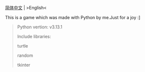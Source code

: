  [简体中文](https://github.com/Xu-Zhehan/Minesweeper.py/blob/main/Zh.md) | \>English<

This is a game which was made with Python by me.Just for a joy :]

>Python vertion: v3.13.1
>
>Include libraries:
>
>  turtle
>
>  random
>
>  tkinter
